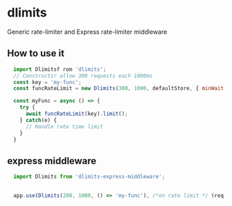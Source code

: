 # dlimits

Generic rate-limiter and Express rate-limiter middleware



## How to use it
```javascript
  import Dlimitsf rom 'dlimits';
  // Constructir allow 300 requests each 1000ms
  const key = 'my-func';
  const funcRateLimit = new Dlimits(300, 1000, defaultStore, { minWait: 1000, maxWait: 8000 });

  const myFunc = async () => {
    try {
      await funcRateLimit(key).limit();
    } catch(e) {
      // Handle rate time limit
    }
  }
```

## express middleware
```javascript
  import Dlimits from 'dlimits-express-middleware';
  

  app.use(Dlimits(200, 1000, () => 'my-func'), /*on rate limit */ (req, res, next) => res.send('rate limit'));
```